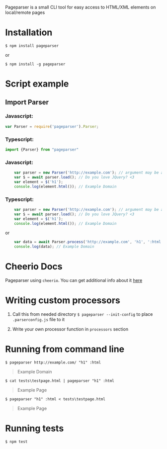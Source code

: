 
Pageparser is a small CLI tool for easy access to HTML/XML elements on local/remote pages

# Installation
`$ npm install pageparser`

or

`$ npm install -g pageparser`

# Script example

## Import Parser

### Javascript:
```js
var Parser = require('pageparser').Parser;
```

### Typescript:
```typescript
import {Parser} from "pageparser"
```


### Javascript:
```js
    var parser = new Parser('http://example.com'); // argument may be a ReadStream or String (URL or File Path)
    var $ = await parser.load(); // Do you love JQuery? <3
    var element = $('h1');
    console.log(element.html()); // Example Domain
```

### Typescript:
```typescript
    var parser = new Parser('http://example.com'); // argument may be a ReadStream or String (URL or File Path)
    var $ = await parser.load(); // Do you love JQuery? <3
    var element = $('h1');
    console.log(element.html()); // Example Domain
```

or

```js
    var data = await Parser.process('http://example.com', 'h1', ':html');
    console.log(data); // Example Domain
```

# Cheerio Docs
Pageparser using `cheerio`.
You can get additional info about it [here](https://github.com/cheeriojs/cheerio)

# Writing custom processors

1. Call this from needed directory
`$ pageparser --init-config`
to  place `.parserconfig.js` file to it

2. Write your own processor function in `processors` section

# Running from command line
`$ pageparser http://example.com/ "h1" :html`
> Example Domain


`$ cat tests\testpage.html | pageparser "h1" :html`
> Example Page


`$ pageparser "h1" :html < tests\testpage.html`
> Example Page


# Running tests
`$ npm test`